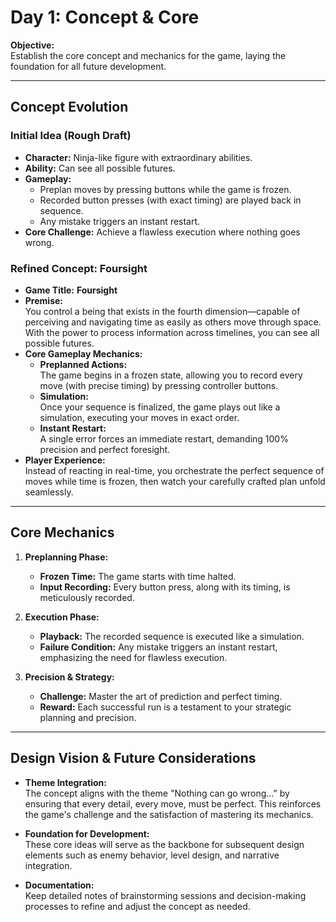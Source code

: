 # Day 1: Concept & Core

**Objective:**  
Establish the core concept and mechanics for the game, laying the foundation for all future development.

---

## Concept Evolution

### Initial Idea (Rough Draft)
- **Character:** Ninja-like figure with extraordinary abilities.
- **Ability:** Can see all possible futures.
- **Gameplay:**  
  - Preplan moves by pressing buttons while the game is frozen.
  - Recorded button presses (with exact timing) are played back in sequence.
  - Any mistake triggers an instant restart.
- **Core Challenge:** Achieve a flawless execution where nothing goes wrong.

### Refined Concept: Foursight
- **Game Title:** **Foursight**
- **Premise:**  
  You control a being that exists in the fourth dimension—capable of perceiving and navigating time as easily as others move through space. With the power to process information across timelines, you can see all possible futures.
- **Core Gameplay Mechanics:**
  - **Preplanned Actions:**  
	The game begins in a frozen state, allowing you to record every move (with precise timing) by pressing controller buttons.
  - **Simulation:**  
	Once your sequence is finalized, the game plays out like a simulation, executing your moves in exact order.
  - **Instant Restart:**  
	A single error forces an immediate restart, demanding 100% precision and perfect foresight.
- **Player Experience:**  
  Instead of reacting in real-time, you orchestrate the perfect sequence of moves while time is frozen, then watch your carefully crafted plan unfold seamlessly.

---

## Core Mechanics

1. **Preplanning Phase:**
   - **Frozen Time:** The game starts with time halted.
   - **Input Recording:** Every button press, along with its timing, is meticulously recorded.
   
2. **Execution Phase:**
   - **Playback:** The recorded sequence is executed like a simulation.
   - **Failure Condition:** Any mistake triggers an instant restart, emphasizing the need for flawless execution.
   
3. **Precision & Strategy:**
   - **Challenge:** Master the art of prediction and perfect timing.
   - **Reward:** Each successful run is a testament to your strategic planning and precision.

---

## Design Vision & Future Considerations

- **Theme Integration:**  
  The concept aligns with the theme "Nothing can go wrong..." by ensuring that every detail, every move, must be perfect. This reinforces the game's challenge and the satisfaction of mastering its mechanics.

- **Foundation for Development:**  
  These core ideas will serve as the backbone for subsequent design elements such as enemy behavior, level design, and narrative integration.

- **Documentation:**  
  Keep detailed notes of brainstorming sessions and decision-making processes to refine and adjust the concept as needed.
